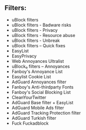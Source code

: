 ## Filters:
* uBlock filters
* uBlock filters - Badware risks
* uBlock filters - Privacy
* uBlock filters - Resource abuse
* uBlock filters - Unbreak
* uBlock filters – Quick fixes
* EasyList
* EasyPrivacy
* Web Annoyances Ultralist
* uBlock₀ filters – Annoyances
* Fanboy's Annoyance List
* Easylist Cookie List
* AdGuard Annoyances filter
* Fanboy's Anti-thirdparty Fonts
* Fanboy's Social Blocking List
* CleanYourTwitter
* AdGuard Base filter + EasyList
* AdGuard Mobile Ads filter
* AdGuard Tracking Protection filter
* AdGuard Turkish filter
* Fuck Fuckadblock
